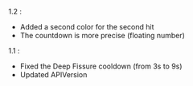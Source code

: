 1.2 :

- Added a second color for the second hit
- The countdown is more precise (floating number)

1.1 : 

- Fixed the Deep Fissure cooldown (from 3s to 9s)
- Updated APIVersion
